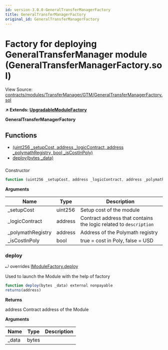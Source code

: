 ```yaml
---
id: version-3.0.0-GeneralTransferManagerFactory
title: GeneralTransferManagerFactory
original_id: GeneralTransferManagerFactory
---
```


# Factory for deploying GeneralTransferManager module (GeneralTransferManagerFactory.sol)

View Source: [contracts/modules/TransferManager/GTM/GeneralTransferManagerFactory.sol](../../contracts/modules/TransferManager/GTM/GeneralTransferManagerFactory.sol)

**↗ Extends: [UpgradableModuleFactory](UpgradableModuleFactory.md)**

**GeneralTransferManagerFactory**

## Functions

- [(uint256 _setupCost, address _logicContract, address _polymathRegistry, bool _isCostInPoly)](#)
- [deploy(bytes _data)](#deploy)

### 

Constructor

```js
function (uint256 _setupCost, address _logicContract, address _polymathRegistry, bool _isCostInPoly) public nonpayable UpgradableModuleFactory 
```

**Arguments**

| Name        | Type           | Description  |
| ------------- |------------- | -----|
| _setupCost | uint256 | Setup cost of the module | 
| _logicContract | address | Contract address that contains the logic related to `description` | 
| _polymathRegistry | address | Address of the Polymath registry | 
| _isCostInPoly | bool | true = cost in Poly, false = USD | 

### deploy

⤾ overrides [IModuleFactory.deploy](IModuleFactory.md#deploy)

Used to launch the Module with the help of factory

```js
function deploy(bytes _data) external nonpayable
returns(address)
```

**Returns**

address Contract address of the Module

**Arguments**

| Name        | Type           | Description  |
| ------------- |------------- | -----|
| _data | bytes |  | 

